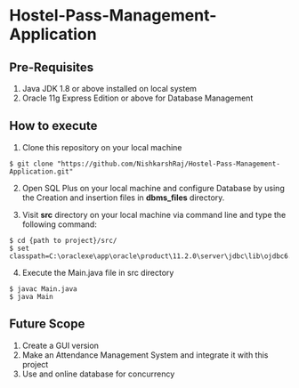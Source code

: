 # Hostel-Pass-Management-Application


## Pre-Requisites

1. Java JDK 1.8 or above installed on local system
2. Oracle 11g Express Edition or above for Database Management

## How to execute

1. Clone this repository on your local machine
```
$ git clone "https://github.com/NishkarshRaj/Hostel-Pass-Management-Application.git"
```

2. Open SQL Plus on your local machine and configure Database by using the Creation and insertion files in **dbms_files** directory.

3. Visit **src** directory on your local machine via command line and type the following command:
```
$ cd {path to project}/src/
$ set classpath=C:\oraclexe\app\oracle\product\11.2.0\server\jdbc\lib\ojdbc6.jar;.
```

4. Execute the Main.java file in src directory
```
$ javac Main.java
$ java Main
```

## Future Scope

1. Create a GUI version
2. Make an Attendance Management System and integrate it with this project
3. Use and online database for concurrency
